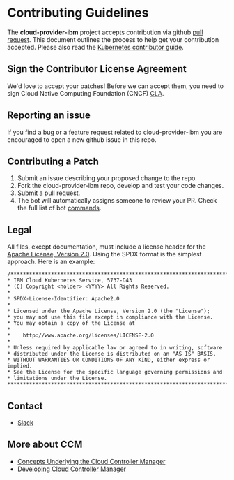 <!-- markdownlint-disable MD013 -->
# Contributing Guidelines

The **cloud-provider-ibm** project accepts contribution via github [pull request](https://help.github.com/articles/about-pull-requests/).
This document outlines the process to help get your contribution accepted. Please also read the [Kubernetes contributor guide](https://github.com/kubernetes/community/blob/master/contributors/guide/README.md).

## Sign the Contributor License Agreement

We'd love to accept your patches! Before we can accept them, you need to sign Cloud Native Computing Foundation (CNCF) [CLA](https://github.com/kubernetes/community/blob/master/CLA.md).

## Reporting an issue

If you find a bug or a feature request related to cloud-provider-ibm you are encouraged to open a new github issue in this repo.

## Contributing a Patch

1. Submit an issue describing your proposed change to the repo.
2. Fork the cloud-provider-ibm repo, develop and test your code changes.
3. Submit a pull request.
4. The bot will automatically assigns someone to review your PR. Check the full list of bot [commands](https://prow.k8s.io/command-help).

## Legal

All files, except documentation, must include a license header for the
[Apache License, Version 2.0](./LICENSE). Using the SPDX format is the
simplest approach. Here is an example:

```text
/*******************************************************************************
* IBM Cloud Kubernetes Service, 5737-D43
* (C) Copyright <holder> <YYYY> All Rights Reserved.
*
* SPDX-License-Identifier: Apache2.0
*
* Licensed under the Apache License, Version 2.0 (the "License");
* you may not use this file except in compliance with the License.
* You may obtain a copy of the License at
*
*    http://www.apache.org/licenses/LICENSE-2.0
*
* Unless required by applicable law or agreed to in writing, software
* distributed under the License is distributed on an "AS IS" BASIS,
* WITHOUT WARRANTIES OR CONDITIONS OF ANY KIND, either express or implied.
* See the License for the specific language governing permissions and
* limitations under the License.
*******************************************************************************/
```

## Contact

* [Slack](https://kubernetes.slack.com/archives/C90BWDWCE)

## More about CCM

* [Concepts Underlying the Cloud Controller Manager](https://kubernetes.io/docs/concepts/architecture/cloud-controller/)
* [Developing Cloud Controller Manager](https://kubernetes.io/docs/tasks/administer-cluster/developing-cloud-controller-manager/)
